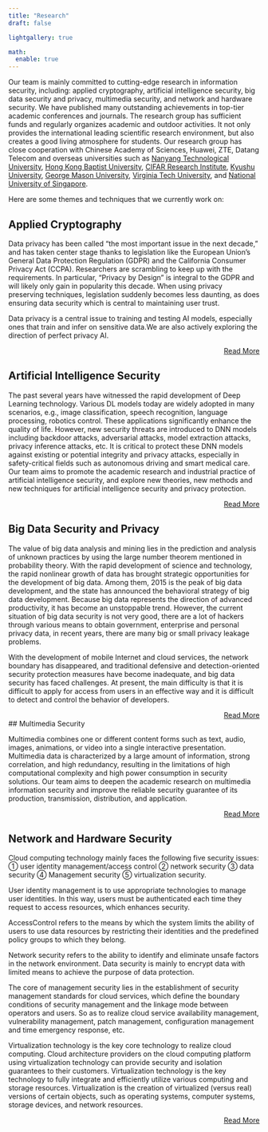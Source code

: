 ```yaml
---
title: "Research"
draft: false

lightgallery: true

math:
  enable: true
---
```


Our team is mainly committed to cutting-edge research in information security, including: applied cryptography, artificial intelligence security, big data security and privacy, multimedia security, and network and hardware security. We have published many outstanding achievements in top-tier academic conferences and journals. The research group has sufficient funds and regularly organizes academic and outdoor activities. It not only provides the international leading scientific research environment, but also creates a good living atmosphere for students. Our research group has close cooperation with Chinese Academy of Sciences, Huawei, ZTE, Datang Telecom and overseas universities such as [Nanyang Technological University](https://www.ntu.edu.sg/search-results?q=Computer%20Science&searchCat=all&contents=all&page=1), [Hong Kong Baptist University](https://www.comp.hkbu.edu.hk/v1/),  [CIFAR Research Institute](https://cifar.ca/), [Kyushu University](https://www.kyushu-u.ac.jp/en/), [George Mason University](https://www2.gmu.edu/), [Virginia Tech University](https://vt.edu/), and [National University of Singapore](https://www.nus.edu.sg/).

Here are some themes and techniques that we currently work on:

## Applied Cryptography

<!-- ![Privacy Protection](./privacy_protection.png) -->

Data privacy has been called “the most important issue in the next decade,” and has taken center stage thanks to legislation like the European Union’s General Data Protection Regulation (GDPR) and the California Consumer Privacy Act (CCPA). Researchers are scrambling to keep up with the requirements. In particular, “Privacy by Design” is integral to the GDPR and will likely only gain in popularity this decade. When using privacy preserving techniques, legislation suddenly becomes less daunting, as does ensuring data security which is central to maintaining user trust.

Data privacy is a central issue to training and testing AI models, especially ones that train and infer on sensitive data.We are also actively exploring the direction of perfect privacy AI.

<div style="text-align: right;">
<a href="/zh-cn/posts/applied-cryptography/">Read More <i class="fas fa-angle-double-right fa-fw"></i></a>
</div>

## Artificial Intelligence Security

<!-- ![Artificial Intelligence Security](./artificial_intelligence_security.png) -->
The past several years have witnessed the rapid development of Deep Learning technology. Various DL models today are widely adopted in many scenarios, e.g., image classification, speech recognition, language processing, robotics control. These applications significantly enhance the quality of life. However, new security threats are introduced to DNN models including backdoor attacks, adversarial attacks, model extraction attacks, privacy inference attacks, etc. It is critical to protect these DNN models against existing or potential integrity and privacy attacks, especially in safety-critical fields such as autonomous driving and smart medical care. Our team aims to promote the academic research and industrial practice of artificial intelligence security, and explore new theories, new methods and new techniques for artificial intelligence security and privacy protection.

<div style="text-align: right;">
<a href="/zh-cn/posts/artificial-intelligence-security/">Read More <i class="fas fa-angle-double-right fa-fw"></i></a>
</div>

## Big Data Security and Privacy

The value of big data analysis and mining lies in the prediction and analysis of unknown practices by using the large number theorem mentioned in probability theory. With the rapid development of science and technology, the rapid nonlinear growth of data has brought strategic opportunities for the development of big data. Among them, 2015 is the peak of big data development, and the state has announced the behavioral strategy of big data development. Because big data represents the direction of advanced productivity, it has become an unstoppable trend. However, the current situation of big data security is not very good, there are a lot of hackers through various means to obtain government, enterprise and personal privacy data, in recent years, there are many big or small privacy leakage problems.

With the development of mobile Internet and cloud services, the network boundary has disappeared, and traditional defensive and detection-oriented security protection measures have become inadequate, and big data security has faced challenges. At present, the main difficulty is that it is difficult to apply for access from users in an effective way and it is difficult to detect and control the behavior of developers.

<div style="text-align: right;">
<a href="/zh-cn/posts/big-data-security-and-privacy-protection/">Read More <i class="fas fa-angle-double-right fa-fw"></i></a>
</div>
## Multimedia Security

<!-- ![Multimedia Security](./multimedia_security.png) -->

Multimedia combines one or different content forms such as text, audio, images, animations, or video into a single interactive presentation.  Multimedia data is characterized by a large amount of information, strong correlation, and high redundancy, resulting in the limitations of high computational complexity and high power consumption in security solutions. Our team aims to deepen the academic research on multimedia information security and improve the reliable security guarantee of its production, transmission, distribution, and application.

<!-- At present, a variety of relevant security researches have been carried out around various forms of multimedia data in the open literature. Typical security researches include information hiding using multimedia as a cover carrier, digital watermarking for copyright protection and tracking of multimedia content, multimedia forensics for multimedia originality identification, multimedia perceptual hash and multimedia privacy for multimedia sensitive content protection and other researches related to multimedia security. -->

<div style="text-align: right;">
<a href="/zh-cn/posts/multimedia-security/">Read More <i class="fas fa-angle-double-right fa-fw"></i></a>
</div>


## Network and Hardware Security

Cloud computing technology mainly faces the following five security issues: ① user identity management/access control ② network security ③ data security ④ Management security ⑤ virtualization security.

User identity management is to use appropriate technologies to manage user identities. In this way, users must be authenticated each time they request to access resources, which enhances security.

AccessControl refers to the means by which the system limits the ability of users to use data resources by restricting their identities and the predefined policy groups to which they belong.

Network security refers to the ability to identify and eliminate unsafe factors in the network environment. Data security is mainly to encrypt data with limited means to achieve the purpose of data protection.

The core of management security lies in the establishment of security management standards for cloud services, which define the boundary conditions of security management and the linkage mode between operators and users. So as to realize cloud service availability management, vulnerability management, patch management, configuration management and time emergency response, etc.

Virtualization technology is the key core technology to realize cloud computing. Cloud architecture providers on the cloud computing platform using virtualization technology can provide security and isolation guarantees to their customers. Virtualization technology is the key technology to fully integrate and efficiently utilize various computing and storage resources. Virtualization is the creation of virtualized (versus real) versions of certain objects, such as operating systems, computer systems, storage devices, and network resources.

<div style="text-align: right;">
<a href="/zh-cn/posts/hardware-security/">Read More <i class="fas fa-angle-double-right fa-fw"></i></a>
</div>